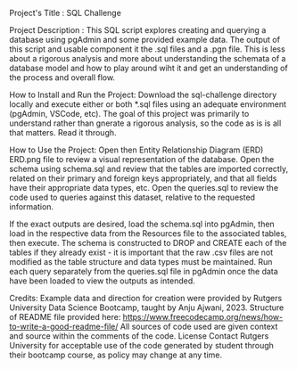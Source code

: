 Project's Title : SQL Challenge 

Project Description : This SQL script explores creating and querying a database using pgAdmin and some provided example data.  The output of this script and usable component it the .sql files and a .pgn file.  This is less about a rigorous analysis and more about understanding the schemata of a database model and how to play around wiht it and get an understanding of the process and overall flow.

How to Install and Run the Project: Download the sql-challenge directory locally and execute either or both *.sql files using an adequate environment (pgAdmin, VSCode, etc). The goal of this project was primarily to understand rather than gnerate a rigorous analysis, so the code as is is all that matters.  Read it through.

How to Use the Project: Open then Entity Relationship Diagram (ERD) ERD.png file to review a visual representation of the database. Open the schema using schema.sql and review that the tables are imported correctly, related on their primary and foreign keys appropriately, and that all fields have their appropriate data types, etc.  Open the queries.sql to review the code used to queries against this dataset, relative to the requested information. 

If the exact outputs are desired, load the schema.sql into pgAdmin, then load in the respective data from the Resources file to the associated tables, then execute.  The schema is constructed to DROP and CREATE each of the tables if they already exist - it is important that the raw .csv files are not modified as the table structure and data types must be maintained.  Run each query separately from the queries.sql file in pgAdmin once the data have been loaded to view the outputs as intended.

Credits: Example data and direction for creation were provided by Rutgers University Data Science Bootcamp, taught by Anju Ajwani, 2023. Structure of README file provided here: https://www.freecodecamp.org/news/how-to-write-a-good-readme-file/ All sources of code used are given context and source within the comments of the code.
License Contact Rutgers University for acceptable use of the code generated by student through their bootcamp course, as policy may change at any time.
